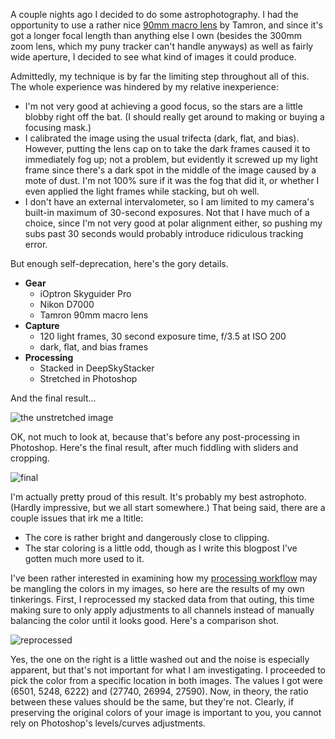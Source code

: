 A couple nights ago I decided to do some astrophotography. I had the opportunity to use a rather nice [90mm macro lens](https://www.tamron.jp/en/product/lenses/f017.html) by Tamron, and since it's got a longer focal length than anything else I own (besides the 300mm zoom lens, which my puny tracker can't handle anyways) as well as fairly wide aperture, I decided to see what kind of images it could produce.

Admittedly, my technique is by far the limiting step throughout all of this. The whole experience was hindered by my relative inexperience:
* I'm not very good at achieving a good focus, so the stars are a little blobby right off the bat. (I should really get around to making or buying a focusing mask.)
* I calibrated the image using the usual trifecta (dark, flat, and bias). However, putting the lens cap on to take the dark frames caused it to immediately fog up; not a problem, but evidently it screwed up my light frame since there's a dark spot in the middle of the image caused by a mote of dust. I'm not 100% sure if it was the fog that did it, or whether I even applied the light frames while stacking, but oh well.
* I don't have an external intervalometer, so I am limited to my camera's built-in maximum of 30-second exposures. Not that I have  much of a choice, since I'm not very good at polar alignment either, so pushing my subs past 30 seconds would probably introduce ridiculous tracking error.

But enough self-deprecation, here's the gory details.
* **Gear**
	* iOptron Skyguider Pro
	* Nikon D7000
	* Tamron 90mm macro lens
* **Capture**
	* 120 light frames, 30 second exposure time, f/3.5 at ISO 200
	* dark, flat, and bias frames
* **Processing**
	* Stacked in DeepSkyStacker
	* Stretched in Photoshop

And the final result...

![the unstretched image](static/images/astro-unstretched.jpg)

OK, not much to look at, because that's before any post-processing in Photoshop. Here's the final result, after much fiddling with sliders and cropping.

![final](static/images/orion.jpg)

I'm actually pretty proud of this result. It's probably my best astrophoto. (Hardly impressive, but we all start somewhere.) That being said, there are a couple issues that irk me a ltitle:
* The core is rather bright and dangerously close to clipping.
* The star coloring is a little odd, though as I write this blogpost I've gotten much more used to it.

I've been rather interested in examining how my [processing workflow](http://www.markshelley.co.uk/Astronomy/Processing/ACR_Critique/acr_critique.html) may be mangling the colors in my images, so here are the results of my own tinkerings. First, I reprocessed my stacked data from that outing, this time making sure to only apply adjustments to all channels instead of manually balancing the color until it looks good. Here's a comparison shot.

![reprocessed](static/images/astro-comparison.jpg)

Yes, the one on the right is a little washed out and the noise is especially apparent, but that's not important for what I am investigating. I proceeded to pick the color from a specific location in both images. The values I got were (6501, 5248, 6222) and (27740, 26994, 27590). Now, in theory, the ratio between these values should be the same, but they're not. Clearly, if preserving the original colors of your image is important to you, you cannot rely on Photoshop's levels/curves adjustments.